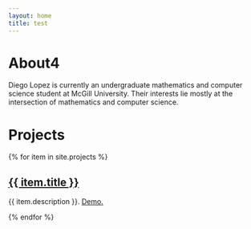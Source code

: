 ```yaml
---
layout: home
title: test
---
```


# About4
Diego Lopez is currently an undergraduate mathematics and computer science
student at McGill University. Their interests lie mostly at the intersection
of mathematics and computer science.

# Projects
{% for item in site.projects %}
  <h2><a href="{{ item.url }}">{{ item.title }}</a></h2>
  <p> {{ item.description }}. <a href="{{ item.demo }}">Demo.</a> </p>
{% endfor %}
